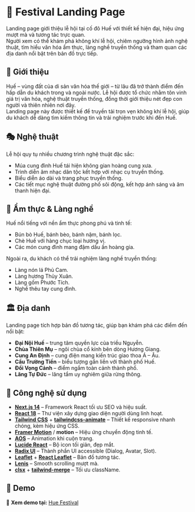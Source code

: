 # 🎉 Festival Landing Page

Landing page giới thiệu lễ hội tại cố đô Huế với thiết kế hiện đại, hiệu ứng mượt mà và tương tác trực quan.  
Người xem có thể khám phá không khí lễ hội, chiêm ngưỡng hình ảnh nghệ thuật, tìm hiểu văn hóa ẩm thực, làng nghề truyền thống và tham quan các địa danh nổi bật trên bản đồ trực tiếp.

## 🌟 Giới thiệu

Huế – vùng đất của di sản văn hóa thế giới – từ lâu đã trở thành điểm đến hấp dẫn du khách trong và ngoài nước. Lễ hội được tổ chức nhằm tôn vinh giá trị văn hóa, nghệ thuật truyền thống, đồng thời giới thiệu nét đẹp con người và thiên nhiên nơi đây.  
Landing page này được thiết kế để truyền tải trọn vẹn không khí lễ hội, giúp du khách dễ dàng tìm kiếm thông tin và trải nghiệm trước khi đến Huế.

## 🎭 Nghệ thuật

Lễ hội quy tụ nhiều chương trình nghệ thuật đặc sắc:

- Múa cung đình Huế tái hiện không gian hoàng cung xưa.
- Trình diễn âm nhạc dân tộc kết hợp với nhạc cụ truyền thống.
- Biểu diễn áo dài và trang phục truyền thống.
- Các tiết mục nghệ thuật đường phố sôi động, kết hợp ánh sáng và âm thanh hiện đại.

## 🍜 Ẩm thực & Làng nghề

Huế nổi tiếng với nền ẩm thực phong phú và tinh tế:

- Bún bò Huế, bánh bèo, bánh nậm, bánh lọc.
- Chè Huế với hàng chục loại hương vị.
- Các món cung đình mang đậm dấu ấn hoàng gia.

Ngoài ra, du khách có thể trải nghiệm làng nghề truyền thống:

- Làng nón lá Phủ Cam.
- Làng hương Thủy Xuân.
- Làng gốm Phước Tích.
- Nghề thêu tay cung đình.

## 🏛️ Địa danh

Landing page tích hợp bản đồ tương tác, giúp bạn khám phá các điểm đến nổi bật:

- **Đại Nội Huế** – trung tâm quyền lực của triều Nguyễn.
- **Chùa Thiên Mụ** – ngôi chùa cổ kính bên dòng Hương Giang.
- **Cung An Định** – cung điện mang kiến trúc giao thoa Á – Âu.
- **Cầu Trường Tiền** – biểu tượng gắn liền với thành phố Huế.
- **Đồi Vọng Cảnh** – điểm ngắm toàn cảnh thành phố.
- **Lăng Tự Đức** – lăng tẩm uy nghiêm giữa rừng thông.

## 🚀 Công nghệ sử dụng

- **[Next.js 14](https://nextjs.org/)** – Framework React tối ưu SEO và hiệu suất.
- **[React 18](https://react.dev/)** – Thư viện xây dựng giao diện người dùng linh hoạt.
- **[Tailwind CSS](https://tailwindcss.com/)** + **[tailwindcss-animate](https://github.com/jamiebuilds/tailwindcss-animate)** – Thiết kế responsive nhanh chóng, kèm hiệu ứng CSS.
- **[Framer Motion](https://www.framer.com/motion/)** / **motion** – Hiệu ứng chuyển động tinh tế.
- **[AOS](https://michalsnik.github.io/aos/)** – Animation khi cuộn trang.
- **[Lucide React](https://lucide.dev/)** – Bộ icon tối giản, đẹp mắt.
- **[Radix UI](https://www.radix-ui.com/)** – Thành phần UI accessible (Dialog, Avatar, Slot).
- **[Leaflet](https://leafletjs.com/)** + **[React Leaflet](https://react-leaflet.js.org/)** – Bản đồ tương tác.
- **[Lenis](https://github.com/studio-freight/lenis)** – Smooth scrolling mượt mà.
- **[clsx](https://github.com/lukeed/clsx)** + **[tailwind-merge](https://tailwind-merge.vercel.app/)** – Tối ưu className.

## 📸 Demo

🔗 **Xem demo tại:** [Hue Festival](https://huefestival.vercel.app/)
